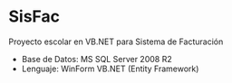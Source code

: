 SisFac
======

Proyecto escolar en VB.NET para Sistema de Facturación

- Base de Datos: MS SQL Server 2008 R2
- Lenguaje: WinForm VB.NET (Entity Framework)
